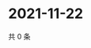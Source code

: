 # 2021-11-22

共 0 条

<!-- BEGIN WEIBO -->
<!-- 最后更新时间 Mon Nov 22 2021 05:09:44 GMT+0800 (China Standard Time) -->

<!-- END WEIBO -->
